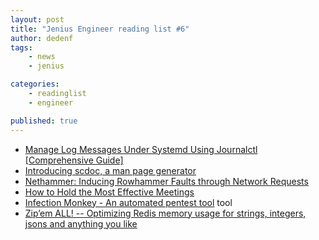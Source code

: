 ```yaml
---
layout: post
title: "Jenius Engineer reading list #6"
author: dedenf
tags:
    - news
    - jenius

categories:
    - readinglist
    - engineer

published: true
---
```


- [Manage Log Messages Under Systemd Using Journalctl [Comprehensive Guide]](https://www.tecmint.com/manage-systemd-logs-using-journalctl/)
- [Introducing scdoc, a man page generator](https://drewdevault.com/2018/05/13/scdoc.html)
- [Nethammer: Inducing Rowhammer Faults through Network Requests](https://arxiv.org/abs/1805.04956)
- [How to Hold the Most Effective Meetings](https://engineering.hellofresh.com/how-to-hold-the-most-effective-meetings-aee4554404e0)
- [Infection Monkey - An automated pentest tool](https://github.com/guardicore/monkey)  <span class="label">tool</span>
- [Zip’em ALL! -- Optimizing Redis memory usage for strings, integers, jsons and anything you like](https://medium.com/@leshchuk/zipem-all-61076c7da4c)